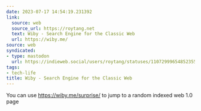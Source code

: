 ```yaml
---
date: 2023-07-17 14:54:19.231392
link:
  source: web
  source_url: https://roytang.net
  text: Wiby - Search Engine for the Classic Web
  url: https://wiby.me/
source: web
syndicated:
- type: mastodon
  url: https://indieweb.social/users/roytang/statuses/110729996548523557
tags:
- tech-life
title: Wiby - Search Engine for the Classic Web
---
```


You can use https://wiby.me/surprise/ to jump to a random indexed web 1.0 page